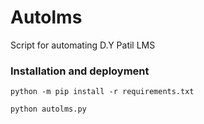 # Autolms

Script for automating D.Y Patil LMS

### Installation and deployment

```python -m pip install -r requirements.txt```

```python autolms.py```
